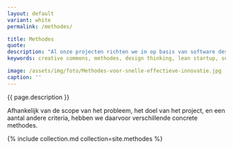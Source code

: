 ```yaml
---
layout: default
variant: white
permalink: /methodes/

title: Methodes
quote: 
description: "Al onze projecten richten we in op basis van software design thinking methodiek. Dat wil zeggen dat we grofweg dezelfde fases doorlopen: discovery, ideation, development, implementatie, delivery. Dat doen we in human centered, en in co-creatie met de verschillende stakeholders."
keywords: creative commons, methodes, design thinking, lean startup, service design, government digital services, agile, innovatie, innovation, fixxx

image: /assets/img/foto/Methodes-voor-snelle-effectieve-innovatie.jpg
caption: ''
---
```

{{ page.description }}

Afhankelijk van de scope van het probleem, het doel van het project, en een aantal andere criteria, hebben we daarvoor verschillende concrete methodes.

{% include collection.md collection=site.methodes %}

